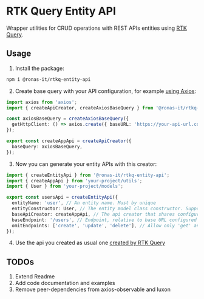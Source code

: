 # RTK Query Entity API

Wrapper utilities for CRUD operations with REST APIs entities using [RTK Query](https://redux-toolkit.js.org/rtk-query/overview).

## Usage

1. Install the package:

```sh
npm i @ronas-it/rtkq-entity-api
```

2. Create base query with your API configuration, for example [using Axios](https://redux-toolkit.js.org/rtk-query/usage/customizing-queries#axios-basequery):

```ts
import axios from 'axios';
import { createApiCreator, createAxiosBaseQuery } from '@ronas-it/rtkq-entity-api';

const axiosBaseQuery = createAxiosBaseQuery({
  getHttpClient: () => axios.create({ baseURL: 'https://your-api-url.com' }),
});

export const createAppApi = createApiCreator({
  baseQuery: axiosBaseQuery,
});
```

3. Now you can generate your entity APIs with this creator:

```ts
import { createEntityApi } from '@ronas-it/rtkq-entity-api';
import { createAppApi } from 'your-project/utils';
import { User } from 'your-project/models';

export const usersApi = createEntityApi({
  entityName: 'user', // An entity name. Must by unique
  entityConstructor: User, // The entity model class constructor. Supports class-transformer
  baseApiCreator: createAppApi, // The api creator that shares configuration for new APIs
  baseEndpoint: '/users', // Endpoint, relative to base URL configured in the API creator
  omitEndpoints: ['create', 'update', 'delete'], // Allow only 'get' and 'search' methods
});
```

4. Use the api you created as usual one [created by RTK Query](https://redux-toolkit.js.org/rtk-query/overview#basic-usage)

## TODOs

1. Extend Readme
1. Add code documentation and examples
1. Remove peer-dependencies from axios-observable and luxon
